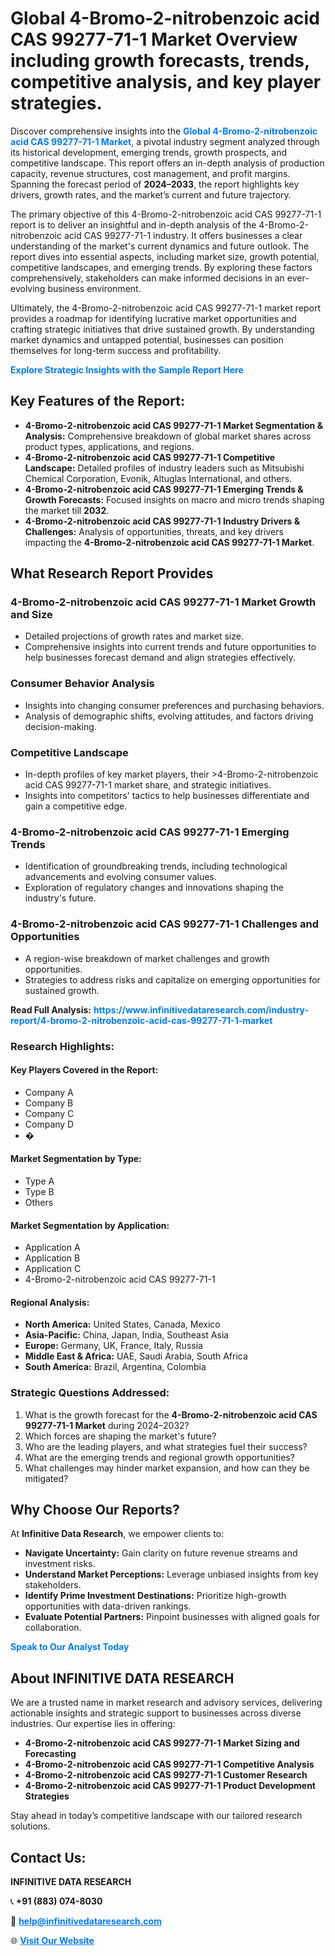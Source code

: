 <h1>Global 4-Bromo-2-nitrobenzoic acid CAS 99277-71-1 Market Overview including growth forecasts, trends, competitive analysis, and key player strategies.</h1>
<p>
Discover comprehensive insights into the 
<a href="https://www.infinitivedataresearch.com/industry-report/4-bromo-2-nitrobenzoic-acid-cas-99277-71-1-market" rel="dofollow" style="color: #007BFF; text-decoration: none;"><strong>Global 4-Bromo-2-nitrobenzoic acid CAS 99277-71-1 Market</strong></a>, a pivotal industry segment analyzed through its historical development, emerging trends, growth prospects, and competitive landscape. This report offers an in-depth analysis of production capacity, revenue structures, cost management, and profit margins. Spanning the forecast period of <strong>2024–2033</strong>, the report highlights key drivers, growth rates, and the market’s current and future trajectory.
</p>
<p>
The primary objective of this 4-Bromo-2-nitrobenzoic acid CAS 99277-71-1 report is to deliver an insightful and in-depth analysis of the 4-Bromo-2-nitrobenzoic acid CAS 99277-71-1 industry. It offers businesses a clear understanding of the market's current dynamics and future outlook. The report dives into essential aspects, including market size, growth potential, competitive landscapes, and emerging trends. By exploring these factors comprehensively, stakeholders can make informed decisions in an ever-evolving business environment.
</p>
<p>
Ultimately, the 4-Bromo-2-nitrobenzoic acid CAS 99277-71-1 market report provides a roadmap for identifying lucrative market opportunities and crafting strategic initiatives that drive sustained growth. By understanding market dynamics and untapped potential, businesses can position themselves for long-term success and profitability.
</p>
<p>
<a href="https://www.infinitivedataresearch.com/request-sample/reportId=107716" style="color: #007BFF; text-decoration: none;"><strong>Explore Strategic Insights with the Sample Report Here</strong></a>
</p>

<h2>Key Features of the Report:</h2>
<ul>
<li><strong>4-Bromo-2-nitrobenzoic acid CAS 99277-71-1 Market Segmentation & Analysis:</strong> Comprehensive breakdown of global market shares across product types, applications, and regions.</li>
<li><strong>4-Bromo-2-nitrobenzoic acid CAS 99277-71-1 Competitive Landscape:</strong> Detailed profiles of industry leaders such as Mitsubishi Chemical Corporation, Evonik, Altuglas International, and others.</li>
<li><strong>4-Bromo-2-nitrobenzoic acid CAS 99277-71-1 Emerging Trends & Growth Forecasts:</strong> Focused insights on macro and micro trends shaping the market till <strong>2032</strong>.</li>
<li><strong>4-Bromo-2-nitrobenzoic acid CAS 99277-71-1 Industry Drivers & Challenges:</strong> Analysis of opportunities, threats, and key drivers impacting the <strong>4-Bromo-2-nitrobenzoic acid CAS 99277-71-1 Market</strong>.</li>
</ul>

<h2>What Research Report Provides</h2>
<h3>4-Bromo-2-nitrobenzoic acid CAS 99277-71-1 Market Growth and Size</h3>
<ul>
<li>Detailed projections of growth rates and market size.</li>
<li>Comprehensive insights into current trends and future opportunities to help businesses forecast demand and align strategies effectively.</li>
</ul>

<h3>Consumer Behavior Analysis</h3>
<ul>
<li>Insights into changing consumer preferences and purchasing behaviors.</li>
<li>Analysis of demographic shifts, evolving attitudes, and factors driving decision-making.</li>
</ul>

<h3>Competitive Landscape</h3>
<ul>
<li>In-depth profiles of key market players, their >4-Bromo-2-nitrobenzoic acid CAS 99277-71-1 market share, and strategic initiatives.</li>
<li>Insights into competitors' tactics to help businesses differentiate and gain a competitive edge.</li>
</ul>

<h3>4-Bromo-2-nitrobenzoic acid CAS 99277-71-1 Emerging Trends</h3>
<ul>
<li>Identification of groundbreaking trends, including technological advancements and evolving consumer values.</li>
<li>Exploration of regulatory changes and innovations shaping the industry's future.</li>
</ul>

<h3>4-Bromo-2-nitrobenzoic acid CAS 99277-71-1 Challenges and Opportunities</h3>
<ul>
<li>A region-wise breakdown of market challenges and growth opportunities.</li>
<li>Strategies to address risks and capitalize on emerging opportunities for sustained growth.</li>
</ul>
<p><strong>Read Full Analysis:</strong> <a href="https://www.infinitivedataresearch.com/industry-report/4-bromo-2-nitrobenzoic-acid-cas-99277-71-1-market" rel="dofollow" style="color: #007BFF; text-decoration: none;"><strong>https://www.infinitivedataresearch.com/industry-report/4-bromo-2-nitrobenzoic-acid-cas-99277-71-1-market</strong></a></p>
<h3>Research Highlights:</h3>
<h4>Key Players Covered in the Report:</h4>
<ul><li>Company A</li><li>Company B</li><li>Company C</li><li>Company D</li><li>�</li></ul>
<h4>Market Segmentation by Type:</h4>
<ul><li>Type A</li><li>Type B</li><li>Others</li></ul>
<h4>Market Segmentation by Application:</h4>
<ul><li>Application A</li><li>Application B</li><li>Application C</li><li>4-Bromo-2-nitrobenzoic acid CAS 99277-71-1</li></ul>

<h4>Regional Analysis:</h4>
<ul>
<li><strong>North America:</strong> United States, Canada, Mexico</li>
<li><strong>Asia-Pacific:</strong> China, Japan, India, Southeast Asia</li>
<li><strong>Europe:</strong> Germany, UK, France, Italy, Russia</li>
<li><strong>Middle East & Africa:</strong> UAE, Saudi Arabia, South Africa</li>
<li><strong>South America:</strong> Brazil, Argentina, Colombia</li>
</ul>

<h3>Strategic Questions Addressed:</h3>
<ol>
<li>What is the growth forecast for the <strong>4-Bromo-2-nitrobenzoic acid CAS 99277-71-1 Market</strong> during 2024–2032?</li>
<li>Which forces are shaping the market's future?</li>
<li>Who are the leading players, and what strategies fuel their success?</li>
<li>What are the emerging trends and regional growth opportunities?</li>
<li>What challenges may hinder market expansion, and how can they be mitigated?</li>
</ol>

<h2>Why Choose Our Reports?</h2>
<p>At <strong>Infinitive Data Research</strong>, we empower clients to:</p>
<ul>
<li><strong>Navigate Uncertainty:</strong> Gain clarity on future revenue streams and investment risks.</li>
<li><strong>Understand Market Perceptions:</strong> Leverage unbiased insights from key stakeholders.</li>
<li><strong>Identify Prime Investment Destinations:</strong> Prioritize high-growth opportunities with data-driven rankings.</li>
<li><strong>Evaluate Potential Partners:</strong> Pinpoint businesses with aligned goals for collaboration.</li>
</ul>
<p><a href="https://www.infinitivedataresearch.com/industry-report/4-bromo-2-nitrobenzoic-acid-cas-99277-71-1-market" rel="dofollow" style="color: #007BFF; text-decoration: none;"><strong>Speak to Our Analyst Today</strong></a></p>

<h2>About INFINITIVE DATA RESEARCH</h2>
<p>We are a trusted name in market research and advisory services, delivering actionable insights and strategic support to businesses across diverse industries. Our expertise lies in offering:</p>
<ul>
<li><strong>4-Bromo-2-nitrobenzoic acid CAS 99277-71-1 Market Sizing and Forecasting</strong></li>
<li><strong>4-Bromo-2-nitrobenzoic acid CAS 99277-71-1 Competitive Analysis</strong></li>
<li><strong>4-Bromo-2-nitrobenzoic acid CAS 99277-71-1 Customer Research</strong></li>
<li><strong>4-Bromo-2-nitrobenzoic acid CAS 99277-71-1 Product Development Strategies</strong></li>
</ul>
<p>Stay ahead in today’s competitive landscape with our tailored research solutions.</p>

<h2>Contact Us:</h2>
<p><strong>INFINITIVE DATA RESEARCH</strong></p>
<p>📞 <strong>+91 (883) 074-8030</strong></p>
<p>📧 <strong><a href="mailto:help@infinitivedataresearch.com" style="color: #007BFF;">help@infinitivedataresearch.com</a></strong></p>
<p>🌐 <strong><a href="https://www.infinitivedataresearch.com" rel="dofollow" style="color: #007BFF;">Visit Our Website</a></strong></p>